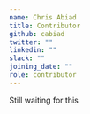 ```yaml
---
name: Chris Abiad
title: Contributor
github: cabiad
twitter: ""
linkedin: ""
slack: ""
joining_date: ""
role: contributor
---
```


Still waiting for this
